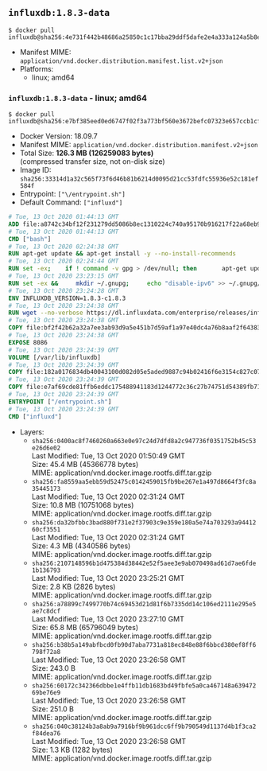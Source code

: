 ## `influxdb:1.8.3-data`

```console
$ docker pull influxdb@sha256:4e731f442b48686a25850c1c17bba29ddf5dafe2e4a333a124a5b8eb92f78c2e
```

-	Manifest MIME: `application/vnd.docker.distribution.manifest.list.v2+json`
-	Platforms:
	-	linux; amd64

### `influxdb:1.8.3-data` - linux; amd64

```console
$ docker pull influxdb@sha256:e7bf385eed0ed6747f02f3a773bf560e3672befc07323e657ccb1cfb66214cef
```

-	Docker Version: 18.09.7
-	Manifest MIME: `application/vnd.docker.distribution.manifest.v2+json`
-	Total Size: **126.3 MB (126259083 bytes)**  
	(compressed transfer size, not on-disk size)
-	Image ID: `sha256:33314d1a32c565f73f6d46b81b6214d0095d21cc53fdfc55936e52c181ef584f`
-	Entrypoint: `["\/entrypoint.sh"]`
-	Default Command: `["influxd"]`

```dockerfile
# Tue, 13 Oct 2020 01:44:13 GMT
ADD file:a8742c34bf12f231279dd5086b8ec1310224c740a95170b916217f22a68eb9a7 in / 
# Tue, 13 Oct 2020 01:44:13 GMT
CMD ["bash"]
# Tue, 13 Oct 2020 02:24:38 GMT
RUN apt-get update && apt-get install -y --no-install-recommends 		ca-certificates 		curl 		netbase 		wget 	&& rm -rf /var/lib/apt/lists/*
# Tue, 13 Oct 2020 02:24:44 GMT
RUN set -ex; 	if ! command -v gpg > /dev/null; then 		apt-get update; 		apt-get install -y --no-install-recommends 			gnupg 			dirmngr 		; 		rm -rf /var/lib/apt/lists/*; 	fi
# Tue, 13 Oct 2020 23:23:15 GMT
RUN set -ex &&     mkdir ~/.gnupg;     echo "disable-ipv6" >> ~/.gnupg/dirmngr.conf;     for key in         05CE15085FC09D18E99EFB22684A14CF2582E0C5 ;     do         gpg --keyserver ha.pool.sks-keyservers.net --recv-keys "$key" ||         gpg --keyserver pgp.mit.edu --recv-keys "$key" ||         gpg --keyserver keyserver.pgp.com --recv-keys "$key" ;     done
# Tue, 13 Oct 2020 23:24:28 GMT
ENV INFLUXDB_VERSION=1.8.3-c1.8.3
# Tue, 13 Oct 2020 23:24:38 GMT
RUN wget --no-verbose https://dl.influxdata.com/enterprise/releases/influxdb-data_${INFLUXDB_VERSION}_amd64.deb.asc &&     wget --no-verbose https://dl.influxdata.com/enterprise/releases/influxdb-data_${INFLUXDB_VERSION}_amd64.deb &&     gpg --batch --verify influxdb-data_${INFLUXDB_VERSION}_amd64.deb.asc influxdb-data_${INFLUXDB_VERSION}_amd64.deb &&     dpkg -i influxdb-data_${INFLUXDB_VERSION}_amd64.deb &&     rm -f influxdb-data_${INFLUXDB_VERSION}_amd64.deb*
# Tue, 13 Oct 2020 23:24:38 GMT
COPY file:bf2f42b62a32a7ee3ab93d9a5e451b7d59af1a97e40dc4a76b8aaf2f64383d7a in /etc/influxdb/influxdb.conf 
# Tue, 13 Oct 2020 23:24:38 GMT
EXPOSE 8086
# Tue, 13 Oct 2020 23:24:39 GMT
VOLUME [/var/lib/influxdb]
# Tue, 13 Oct 2020 23:24:39 GMT
COPY file:182a0176834db40043100d082d05e5aded9887c94b02416f6e3154c827c07360 in /entrypoint.sh 
# Tue, 13 Oct 2020 23:24:39 GMT
COPY file:e7af69cde81ffb6eddc175488941183d1244772c36c27b74751d54389fb71701 in /init-influxdb.sh 
# Tue, 13 Oct 2020 23:24:39 GMT
ENTRYPOINT ["/entrypoint.sh"]
# Tue, 13 Oct 2020 23:24:39 GMT
CMD ["influxd"]
```

-	Layers:
	-	`sha256:0400ac8f7460260a663e0e97c24d7dfd8a2c947736f0351752b45c53e26d6e02`  
		Last Modified: Tue, 13 Oct 2020 01:50:49 GMT  
		Size: 45.4 MB (45366778 bytes)  
		MIME: application/vnd.docker.image.rootfs.diff.tar.gzip
	-	`sha256:fa8559aa5ebb59d52475c0142459015fb9be267e1a497d8664f3fc8a35445173`  
		Last Modified: Tue, 13 Oct 2020 02:31:24 GMT  
		Size: 10.8 MB (10751068 bytes)  
		MIME: application/vnd.docker.image.rootfs.diff.tar.gzip
	-	`sha256:da32bfbbc3bad880f731e2f37903c9e359e180a5e74a703293a9441260cf3551`  
		Last Modified: Tue, 13 Oct 2020 02:31:24 GMT  
		Size: 4.3 MB (4340586 bytes)  
		MIME: application/vnd.docker.image.rootfs.diff.tar.gzip
	-	`sha256:2107148596b1d475384d38442e52f5aee3e9ab070498ad61d7ae6fde1b136793`  
		Last Modified: Tue, 13 Oct 2020 23:25:21 GMT  
		Size: 2.8 KB (2826 bytes)  
		MIME: application/vnd.docker.image.rootfs.diff.tar.gzip
	-	`sha256:a78899c7499770b74c69453d21d81f6b7335dd14c106ed2111e295e5ae7c8dcf`  
		Last Modified: Tue, 13 Oct 2020 23:27:10 GMT  
		Size: 65.8 MB (65796049 bytes)  
		MIME: application/vnd.docker.image.rootfs.diff.tar.gzip
	-	`sha256:b38b5a149abfbcd0fb90d7aba7731a818ec848e88f6bbcd380ef8ff6798f72a8`  
		Last Modified: Tue, 13 Oct 2020 23:26:58 GMT  
		Size: 243.0 B  
		MIME: application/vnd.docker.image.rootfs.diff.tar.gzip
	-	`sha256:60172c342366dbbe1e4ffb11db1683bd49fbfe5a0ca467148a63947269be76e9`  
		Last Modified: Tue, 13 Oct 2020 23:26:58 GMT  
		Size: 251.0 B  
		MIME: application/vnd.docker.image.rootfs.diff.tar.gzip
	-	`sha256:040c38124b3a8ab9a7916bf9b961dcc6ff9b790549d1137d4b1f3ca2f84dea76`  
		Last Modified: Tue, 13 Oct 2020 23:26:58 GMT  
		Size: 1.3 KB (1282 bytes)  
		MIME: application/vnd.docker.image.rootfs.diff.tar.gzip
